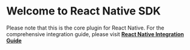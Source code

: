 # Welcome to React Native SDK

Please note that this is the core plugin for React Native. For the comprehensive integration guide, please visit **[React Native Integration Guide](https://developers.facia.ai/mobile/sdks/platforms/react-sdk)**